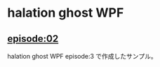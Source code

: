 # halation ghost WPF

## [episode:02](http://elf-mission.net/programming/wpf/episode02/)

halation ghost WPF episode:3 で作成したサンプル。

